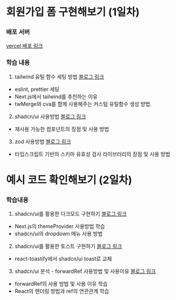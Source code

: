 # 회원가입 폼 구현해보기 (1일차)

### 배포 서버
<a href="https://devcamp-two.vercel.app/">vercel 배포 링크</a>

### 학습 내용
1. tailwind 유틸 함수 세팅 방법 <a href="https://fe-feed.vercel.app/posts/33">블로그 링크</a>
- eslint, prettier 세팅
- Next.js에서 tailwind를 추천하는 이유
- twMerge와 cva를 함께 사용해주는 커스텀 유틸함수 생성 방법.


2. shadcn/ui 사용방법 <a href="https://fe-feed.vercel.app/posts/34">블로그 링크</a>
- 재사용 가능한 컴포넌트의 장점 및 사용 방법


3. zod 사용방법 <a href="https://fe-feed.vercel.app/posts/35">블로그 링크</a>
- 타입스크립트 기반의 스키마 유효성 검사 라이브러리의 장점 및 사용 방법


# 예시 코드 확인해보기 (2일차)

### 학습내용
1. shadcn/ui를 활용한 다크모드 구현하기 <a href="https://fe-feed.vercel.app/posts/42">블로그 링크</a>
- Next.js의 themeProvider 사용방법 학습
- shadcn/ui의 dropdown 메뉴 사용 방법

2. shadcn/ui를 활용한 토스트 구현하기 <a href="https://fe-feed.vercel.app/posts/44">블로그 링크</a>
- react-toastify에서 shadcn/ui toast로 교체

3. shadcn/ui 분석 - forwardRef 사용방법 및 사용이유 <a href="https://fe-feed.vercel.app/posts/43">블로그 링크</a>
- forwardRef의 사용 방법 및 사용 이유 학습
- React의 렌더링 방법과 ref의 연관관계 학습